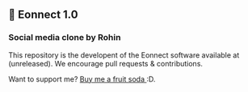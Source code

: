 ## 🚀 Eonnect 1.0
### Social media clone by Rohin

This repository is the developent of the Eonnect software available at (unreleased). We encourage pull requests & contributions.


Want to support me?
<a href="https://paypal.me/30n" target="_blank">Buy me a fruit soda </a> :D.

